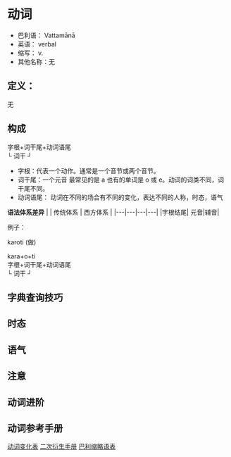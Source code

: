 # 动词

* 巴利语： Vattamānā
* 英语： verbal
* 缩写： v.
* 其他名称：无

## 定义：

无

## 构成 

字根+词干尾+动词语尾<br>
└  词干  ┘

- 字根：代表一个动作。通常是一个音节或两个音节。
- 词干尾：一个元音 最常见的是 a 也有的单词是 o 或 e。动词的词类不同，词干尾不同。
- 动词语尾： 动词在不同的场合有不同的变化，表达不同的人称，时态，语气

**语法体系差异**
| | 传统体系 | 西方体系 |
|---|---|---|---|
|字根结尾| 元音|辅音|

例子：

karoti (做)

kara+o+ti<br>
字根+词干尾+动词语尾<br>
└  词干  ┘

## 字典查询技巧


## 时态

## 语气

## 注意

## 动词进阶

## 动词参考手册

[动词变化表](verb-table.md)
[二次衍生手册](../derivative/readme.md)
[巴利缩略语表](../grammar-abbr.md)


